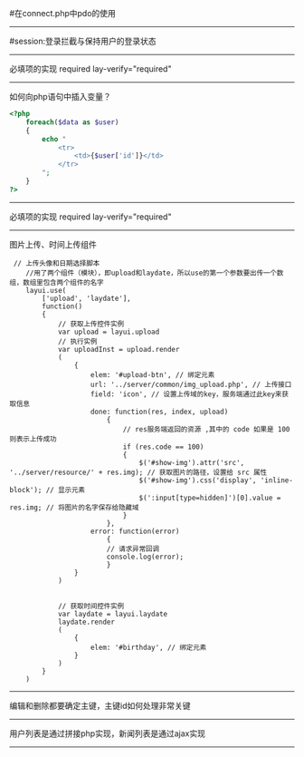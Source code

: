 #在connect.php中pdo的使用

--------------------------------------------

#session:登录拦截与保持用户的登录状态

----------------------------------------------------

必填项的实现    required lay-verify="required"

------------------------------------------------

如何向php语句中插入变量？
```php
<?php 
    foreach($data as $user)
    {
        echo "
            <tr>
                <td>{$user['id']}</td>
            </tr>
        ";
    }
?>
```

----------------------------------------------------

必填项的实现    required lay-verify="required"

------------------------------------------------

图片上传、时间上传组件

```javascript{.line-numbers}
 // 上传头像和日期选择脚本
    //用了两个组件（模块），即upload和laydate，所以use的第一个参数要出传一个数组，数组里包含两个组件的名字
    layui.use(
        ['upload', 'laydate'], 
        function() 
        {
            // 获取上传控件实例
            var upload = layui.upload
            // 执行实例
            var uploadInst = upload.render
            (
                {
                    elem: '#upload-btn', // 绑定元素
                    url: '../server/common/img_upload.php', // 上传接口
                    field: 'icon', // 设置上传域的key，服务端通过此key来获取信息
                    done: function(res, index, upload) 
                        {
                            // res服务端返回的资源 ,其中的 code 如果是 100 则表示上传成功
                            if (res.code == 100) 
                            {
                                $('#show-img').attr('src', '../server/resource/' + res.img); // 获取图片的路径，设置给 src 属性
                                $('#show-img').css('display', 'inline-block'); // 显示元素
                                $(':input[type=hidden]')[0].value = res.img; // 将图片的名字保存给隐藏域
                            }
                        },
                    error: function(error) 
                        {
                        // 请求异常回调
                        console.log(error);
                        }
                }
            )


            // 获取时间控件实例
            var laydate = layui.laydate
            laydate.render
            (
                {
                    elem: '#birthday', // 绑定元素
                }
            )
        }
    )
```

------------------------------------------------

编辑和删除都要确定主键，主键id如何处理非常关键

------------------------------------------------

用户列表是通过拼接php实现，新闻列表是通过ajax实现

-----------------------------------------------